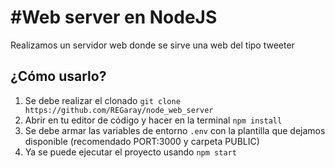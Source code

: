 # **#Web server en NodeJS**

Realizamos un servidor web donde se sirve una web del tipo tweeter
## ¿Cómo usarlo?
1. Se debe realizar el clonado `git clone https://github.com/REGaray/node_web_server`
2. Abrir en tu editor de código y hacer en la terminal `npm install`
3. Se debe armar las variables de entorno `.env` con la plantilla que dejamos disponible (recomendado PORT:3000 y carpeta PUBLIC)
4. Ya se puede ejecutar el proyecto usando `npm start`